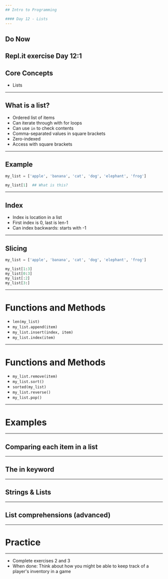 ```yaml
---
## Intro to Programming

#### Day 12 - Lists
---
```

## Do Now

Repl.it exercise Day 12:1
---
## Core Concepts

* Lists
---
## What is a list?

* Ordered list of items
* Can iterate through with for loops
* Can use `in` to check contents
* Comma-separated values in square brackets
* Zero-indexed
* Access with square brackets
---
## Example

```python
my_list = ['apple', 'banana', 'cat', 'dog', 'elephant', 'frog']

my_list[1]  ## What is this?
```
---
## Index

* Index is location in a list
* First index is 0, last is len-1
* Can index backwards: starts with -1
---
## Slicing

```python
my_list = ['apple', 'banana', 'cat', 'dog', 'elephant', 'frog']

my_list[1:3] 
my_list[0:3]
my_list[:2]
my_list[3:]
```
---
# Functions and Methods

* `len(my_list)`
* `my_list.append(item)`
* `my_list.insert(index, item)`
* `my_list.index(item)`
---
# Functions and Methods
* `my_list.remove(item)`
* `my_list.sort()`
* `sorted(my_list)`
* `my_list.reverse()`
* `my_list.pop()`
---
# Examples
---
## Comparing each item in a list
---
## The in keyword
---
## Strings & Lists
---
## List comprehensions (advanced)
---
# Practice
---
* Complete exercises 2 and 3
* When done: Think about how you might be able to keep track of a player's inventory in a game